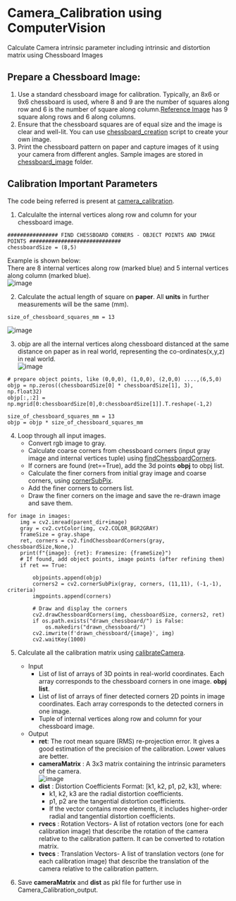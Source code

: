 # Camera_Calibration using ComputerVision
Calculate Camera intrinsic parameter including intrinsic and distortion matrix using Chessboard Images

## Prepare a Chessboard Image:  
1) Use a standard chessboard image for calibration. Typically, an 8x6 or 9x6 chessboard is used, where 8 and 9 are the number of squares along row and 6 is the number of square along column.[Reference Image](https://github.com/devanjanmishra/ComputerVision_Camera_Calibration/assets/50066136/b61d375f-1170-4c86-afd9-a0661ddb442d) has 9 square along rows and 6 along columns.
2) Ensure that the chessboard squares are of equal size and the image is clear and well-lit. You can use [chessboard_creation](https://github.com/devanjanmishra/ComputerVision_Camera_Calibration/blob/main/create_sample_chessboard_image.py) script to create your own image.  
3) Print the chessboard pattern on paper and capture images of it using your camera from different angles. Sample images are stored in [chessboard_image](https://github.com/devanjanmishra/ComputerVision_Camera_Calibration/tree/main/chessboard_images) folder.  


## Calibration Important Parameters
The code being referred is present at [camera_calibration](https://github.com/devanjanmishra/ComputerVision_Camera_Calibration/blob/main/camera_calibration.py).  
1) Calculalte the internal vertices along row and column for your chessboard image.  
```
################ FIND CHESSBOARD CORNERS - OBJECT POINTS AND IMAGE POINTS #############################
chessboardSize = (8,5)
```
   Example is shown below:    
  There are 8 internal vertices along row (marked blue) and 5 internal vertices along column (marked blue).  
  ![image](https://github.com/devanjanmishra/ComputerVision_Camera_Calibration/assets/50066136/49c6b02a-3e3f-4eac-8f23-3dae84d6b29f)
  
  
2) Calculate the actual length of square on **paper**. All **units** in further measurements will be the same (mm).  
```
size_of_chessboard_squares_mm = 13
```
![image](https://github.com/devanjanmishra/ComputerVision_Camera_Calibration/assets/50066136/c1163ca2-9d2c-4dd2-894d-d1d56005892c)
  


3) objp are all the internal vertices along chessboard distanced at the same distance on paper as in real world, representing the co-ordinates(x,y,z) in real world.  
![image](https://github.com/devanjanmishra/ComputerVision_Camera_Calibration/assets/50066136/5a629989-7a85-4e1b-8c08-0abf7d96fb6a)
```
# prepare object points, like (0,0,0), (1,0,0), (2,0,0) ....,(6,5,0)
objp = np.zeros((chessboardSize[0] * chessboardSize[1], 3), np.float32)
objp[:,:2] = np.mgrid[0:chessboardSize[0],0:chessboardSize[1]].T.reshape(-1,2)

size_of_chessboard_squares_mm = 13
objp = objp * size_of_chessboard_squares_mm
```
  
  
4) Loop through all input images.
   - Convert rgb image to gray.  
   - Calculate coarse corners from chessboard corners (input gray image and internal vertices tuple) using [findChessboardCorners](https://docs.opencv.org/4.x/d9/d0c/group__calib3d.html#ga93efa9b0aa890de240ca32b11253dd4a).  
   - If corners are found (ret==True), add the 3d points **obpj** to obpj list.  
   - Calculate the finer corners from initial gray image and coarse corners, using [cornerSubPix](https://docs.opencv.org/4.x/dd/d92/tutorial_corner_subpixels.html).  
   - Add the finer corners to corners list.  
   - Draw the finer corners on the image and save the re-drawn image and save them.  

```
for image in images:
    img = cv2.imread(parent_dir+image)
    gray = cv2.cvtColor(img, cv2.COLOR_BGR2GRAY)
    frameSize = gray.shape
    ret, corners = cv2.findChessboardCorners(gray, chessboardSize,None,)
    print(f"{image}: {ret}: Framesize: {frameSize}")
    # If found, add object points, image points (after refining them)
    if ret == True:

        objpoints.append(objp)
        corners2 = cv2.cornerSubPix(gray, corners, (11,11), (-1,-1), criteria)
        imgpoints.append(corners)

        # Draw and display the corners
        cv2.drawChessboardCorners(img, chessboardSize, corners2, ret)
        if os.path.exists("drawn_chessboard/") is False:
            os.makedirs("drawn_chessboard/")
        cv2.imwrite(f'drawn_chessboard/{image}', img)
        cv2.waitKey(1000)
```
5) Calculate all the calibration matrix using [calibrateCamera](https://docs.opencv.org/4.x/d9/d0c/group__calib3d.html#ga3207604e4b1a1758aa66acb6ed5aa65d).
   - Input  
     - List of list of arrays of 3D points in real-world coordinates. Each array corresponds to the chessboard corners in one image. **obpj list**.  
     - List of list of arrays of finer detected corners 2D points in image coordinates. Each array corresponds to the detected corners in one image.  
     - Tuple of internal vertices along row and column for your chessboard image.  
   - Output
      - **ret**: The root mean square (RMS) re-projection error. It gives a good estimation of the precision of the calibration. Lower values are better.
      - **cameraMatrix** : A 3x3 matrix containing the intrinsic parameters of the camera.  
         ![image](https://github.com/devanjanmishra/ComputerVision_Camera_Calibration/assets/50066136/d64b69ee-d2ab-47ef-8040-13539906688b)
      - **dist** : Distortion Coefficients Format: [k1, k2, p1, p2, k3], where:  
           - k1, k2, k3 are the radial distortion coefficients.
           - p1, p2 are the tangential distortion coefficients.
           - If the vector contains more elements, it includes higher-order radial and tangential distortion coefficients.  
      -  **rvecs** : Rotation Vectors- A list of rotation vectors (one for each calibration image) that describe the rotation of the camera relative to the calibration pattern. It can be converted to rotation matrix.
      -  **tvecs** : Translation Vectors- A list of translation vectors (one for each calibration image) that describe the translation of the camera relative to the calibration pattern.

6) Save **cameraMatrix** and **dist** as pkl file for further use in Camera_Calibration_output.  


